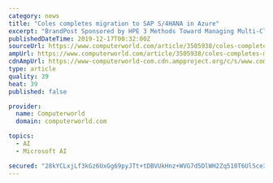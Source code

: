 ```yaml
---
category: news
title: "Coles completes migration to SAP S/4HANA in Azure"
excerpt: "BrandPost Sponsored by HPE 3 Methods Toward Managing Multi-Cloud Complexity A new era of AI, orchestration, and automation helps the enterprise manage ... “We have leveraged our strategic partnership with Microsoft to implement SAP S/4HANA in the Azure cloud. This gave us significant agility through the implementation project and was a ..."
publishedDateTime: 2019-12-17T00:32:00Z
sourceUrl: https://www.computerworld.com/article/3505938/coles-completes-migration-to-sap-s-4hana-in-azure.html
ampUrl: https://www.computerworld.com/article/3505938/coles-completes-migration-to-sap-s-4hana-in-azure.amp.html
cdnAmpUrl: https://www-computerworld-com.cdn.ampproject.org/c/s/www.computerworld.com/article/3505938/coles-completes-migration-to-sap-s-4hana-in-azure.amp.html
type: article
quality: 39
heat: 39
published: false

provider:
  name: Computerworld
  domain: computerworld.com

topics:
  - AI
  - Microsoft AI

secured: "28kYCLxjLf3kGz6UxGg69pyJTt+tDBVUkHnz+WVG7d5DlWH2Zq510T6UlSce3EqCD0kY9S4YERmlhMV8FlQu85EgDn3sHzx/AMsxSajMcyxKZDeVb/qcIiAikdKJ2fenNo79I2Ly9U3J6uuNi6I33pxJrnGhvSfxEav4yLW+5hUIrdpyxMmY5qInHvRWaa1PtqgA543ZyE7bWd+9LbLWrlL2BH4kLe82vKJ3PWGi6sfvAgAxpstLHy3BaIMrPd32Crzv7Yq8Vk/2HI5K0Sh5JQ==;0+mLwT6OnvwRreKFgXkCmQ=="
---
```


